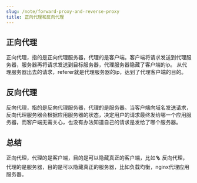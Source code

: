 ```yaml
---
slug: /note/forward-proxy-and-reverse-proxy
title: 正向代理和反向代理
---
```

## 正向代理
正向代理，指的是正向代理服务器，代理的是客户端。客户端将请求发送到代理服务器，服务器再将请求发送到目标服务器，代理服务器隐藏了客户端的ip。
从代理服务器出去的请求，referer就是代理服务器的ip，达到了代理客户端的目的。

## 反向代理
反向代理，指的是反向代理服务器，代理的是服务器。当客户端向域名发送请求，反向代理服务器会根据应用服务器的状态，决定用户的请求最终发给哪一个应用服务器，而客户端无需关心，也没有办法知道自己的请求是发给了哪个服务器。

## 总结
正向代理，代理的是客户端，目的是可以隐藏真正的客户端，比如🪜
反向代理，代理的是服务器，目的是可以隐藏真正的服务器，比如负载均衡，nginx代理应用服务器。
